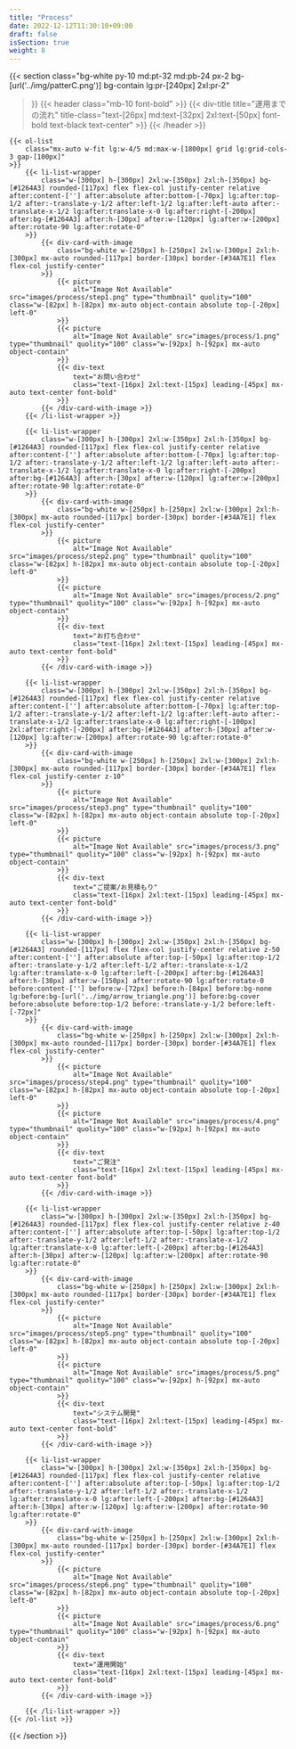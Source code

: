 ```yaml
---
title: "Process"
date: 2022-12-12T11:30:10+09:00
draft: false
isSection: true
weight: 8
---
```


{{< section
    class="bg-white py-10 md:pt-32 md:pb-24 px-2 bg-[url('../img/patterC.png')] bg-contain lg:pr-[240px] 2xl:pr-2"
>}}
    {{< header
        class="mb-10 font-bold"
    >}}
        {{< div-title
            title="運用までの流れ"
            title-class="text-[26px] md:text-[32px] 2xl:text-[50px] font-bold text-black text-center"
        >}}
    {{< /header >}}

    {{< ol-list
        class="mx-auto w-fit lg:w-4/5 md:max-w-[1800px] grid lg:grid-cols-3 gap-[100px]"
    >}}
        {{< li-list-wrapper
            class="w-[300px] h-[300px] 2xl:w-[350px] 2xl:h-[350px] bg-[#1264A3] rounded-[117px] flex flex-col justify-center relative after:content-[''] after:absolute after:bottom-[-70px] lg:after:top-1/2 after:-translate-y-1/2 after:left-1/2 lg:after:left-auto after:-translate-x-1/2 lg:after:translate-x-0 lg:after:right-[-200px] after:bg-[#1264A3] after:h-[30px] after:w-[120px] lg:after:w-[200px] after:rotate-90 lg:after:rotate-0"
        >}}
            {{< div-card-with-image
                class="bg-white w-[250px] h-[250px] 2xl:w-[300px] 2xl:h-[300px] mx-auto rounded-[117px] border-[30px] border-[#34A7E1] flex flex-col justify-center"
            >}}
                {{< picture
                    alt="Image Not Available" src="images/process/step1.png" type="thumbnail" quolity="100" class="w-[82px] h-[82px] mx-auto object-contain absolute top-[-20px] left-0"
                >}}
                {{< picture
                    alt="Image Not Available" src="images/process/1.png" type="thumbnail" quolity="100" class="w-[92px] h-[92px] mx-auto object-contain"
                >}}
                {{< div-text
                    text="お問い合わせ"
                    class="text-[16px] 2xl:text-[15px] leading-[45px] mx-auto text-center font-bold"
                >}}
            {{< /div-card-with-image >}}
        {{< /li-list-wrapper >}}

        {{< li-list-wrapper
            class="w-[300px] h-[300px] 2xl:w-[350px] 2xl:h-[350px] bg-[#1264A3] rounded-[117px] flex flex-col justify-center relative after:content-[''] after:absolute after:bottom-[-70px] lg:after:top-1/2 after:-translate-y-1/2 after:left-1/2 lg:after:left-auto after:-translate-x-1/2 lg:after:translate-x-0 lg:after:right-[-200px] after:bg-[#1264A3] after:h-[30px] after:w-[120px] lg:after:w-[200px] after:rotate-90 lg:after:rotate-0"
        >}}
            {{< div-card-with-image
                class="bg-white w-[250px] h-[250px] 2xl:w-[300px] 2xl:h-[300px] mx-auto rounded-[117px] border-[30px] border-[#34A7E1] flex flex-col justify-center"
            >}}
                {{< picture
                    alt="Image Not Available" src="images/process/step2.png" type="thumbnail" quolity="100" class="w-[82px] h-[82px] mx-auto object-contain absolute top-[-20px] left-0"
                >}}
                {{< picture
                    alt="Image Not Available" src="images/process/2.png" type="thumbnail" quolity="100" class="w-[92px] h-[92px] mx-auto object-contain"
                >}}
                {{< div-text
                    text="お打ち合わせ"
                    class="text-[16px] 2xl:text-[15px] leading-[45px] mx-auto text-center font-bold"
                >}}
            {{< /div-card-with-image >}}

        {{< li-list-wrapper
            class="w-[300px] h-[300px] 2xl:w-[350px] 2xl:h-[350px] bg-[#1264A3] rounded-[117px] flex flex-col justify-center relative after:content-[''] after:absolute after:bottom-[-70px] lg:after:top-1/2 after:-translate-y-1/2 after:left-1/2 lg:after:left-auto after:-translate-x-1/2 lg:after:translate-x-0 lg:after:right-[-100px] 2xl:after:right-[-200px] after:bg-[#1264A3] after:h-[30px] after:w-[120px] lg:after:w-[200px] after:rotate-90 lg:after:rotate-0"
        >}}
            {{< div-card-with-image
                class="bg-white w-[250px] h-[250px] 2xl:w-[300px] 2xl:h-[300px] mx-auto rounded-[117px] border-[30px] border-[#34A7E1] flex flex-col justify-center z-10"
            >}}
                {{< picture
                    alt="Image Not Available" src="images/process/step3.png" type="thumbnail" quolity="100" class="w-[82px] h-[82px] mx-auto object-contain absolute top-[-20px] left-0"
                >}}
                {{< picture
                    alt="Image Not Available" src="images/process/3.png" type="thumbnail" quolity="100" class="w-[92px] h-[92px] mx-auto object-contain"
                >}}
                {{< div-text
                    text="ご提案/お見積もり"
                    class="text-[16px] 2xl:text-[15px] leading-[45px] mx-auto text-center font-bold"
                >}}
            {{< /div-card-with-image >}}

        {{< li-list-wrapper
            class="w-[300px] h-[300px] 2xl:w-[350px] 2xl:h-[350px] bg-[#1264A3] rounded-[117px] flex flex-col justify-center relative z-50 after:content-[''] after:absolute after:top-[-50px] lg:after:top-1/2 after:-translate-y-1/2 after:left-1/2 after:-translate-x-1/2 lg:after:translate-x-0 lg:after:left-[-200px] after:bg-[#1264A3] after:h-[30px] after:w-[150px] after:rotate-90 lg:after:rotate-0 before:content-[''] before:w-[72px] before:h-[84px] before:bg-none lg:before:bg-[url('../img/arrow_triangle.png')] before:bg-cover before:absolute before:top-1/2 before:-translate-y-1/2 before:left-[-72px]"
        >}}
            {{< div-card-with-image
                class="bg-white w-[250px] h-[250px] 2xl:w-[300px] 2xl:h-[300px] mx-auto rounded-[117px] border-[30px] border-[#34A7E1] flex flex-col justify-center"
            >}}
                {{< picture
                    alt="Image Not Available" src="images/process/step4.png" type="thumbnail" quolity="100" class="w-[82px] h-[82px] mx-auto object-contain absolute top-[-20px] left-0"
                >}}
                {{< picture
                    alt="Image Not Available" src="images/process/4.png" type="thumbnail" quolity="100" class="w-[92px] h-[92px] mx-auto object-contain"
                >}}
                {{< div-text
                    text="ご発注"
                    class="text-[16px] 2xl:text-[15px] leading-[45px] mx-auto text-center font-bold"
                >}}
            {{< /div-card-with-image >}}

        {{< li-list-wrapper
            class="w-[300px] h-[300px] 2xl:w-[350px] 2xl:h-[350px] bg-[#1264A3] rounded-[117px] flex flex-col justify-center relative z-40 after:content-[''] after:absolute after:top-[-50px] lg:after:top-1/2 after:-translate-y-1/2 after:left-1/2 after:-translate-x-1/2 lg:after:translate-x-0 lg:after:left-[-200px] after:bg-[#1264A3] after:h-[30px] after:w-[120px] lg:after:w-[200px] after:rotate-90 lg:after:rotate-0"
        >}}
            {{< div-card-with-image
                class="bg-white w-[250px] h-[250px] 2xl:w-[300px] 2xl:h-[300px] mx-auto rounded-[117px] border-[30px] border-[#34A7E1] flex flex-col justify-center"
            >}}
                {{< picture
                    alt="Image Not Available" src="images/process/step5.png" type="thumbnail" quolity="100" class="w-[82px] h-[82px] mx-auto object-contain absolute top-[-20px] left-0"
                >}}
                {{< picture
                    alt="Image Not Available" src="images/process/5.png" type="thumbnail" quolity="100" class="w-[92px] h-[92px] mx-auto object-contain"
                >}}
                {{< div-text
                    text="システム開発"
                    class="text-[16px] 2xl:text-[15px] leading-[45px] mx-auto text-center font-bold"
                >}}
            {{< /div-card-with-image >}}

        {{< li-list-wrapper
            class="w-[300px] h-[300px] 2xl:w-[350px] 2xl:h-[350px] bg-[#1264A3] rounded-[117px] flex flex-col justify-center relative after:content-[''] after:absolute after:top-[-50px] lg:after:top-1/2 after:-translate-y-1/2 after:left-1/2 after:-translate-x-1/2 lg:after:translate-x-0 lg:after:left-[-200px] after:bg-[#1264A3] after:h-[30px] after:w-[120px] lg:after:w-[200px] after:rotate-90 lg:after:rotate-0"
        >}}
            {{< div-card-with-image
                class="bg-white w-[250px] h-[250px] 2xl:w-[300px] 2xl:h-[300px] mx-auto rounded-[117px] border-[30px] border-[#34A7E1] flex flex-col justify-center"
            >}}
                {{< picture
                    alt="Image Not Available" src="images/process/step6.png" type="thumbnail" quolity="100" class="w-[82px] h-[82px] mx-auto object-contain absolute top-[-20px] left-0"
                >}}
                {{< picture
                    alt="Image Not Available" src="images/process/6.png" type="thumbnail" quolity="100" class="w-[92px] h-[92px] mx-auto object-contain"
                >}}
                {{< div-text
                    text="運用開始"
                    class="text-[16px] 2xl:text-[15px] leading-[45px] mx-auto text-center font-bold"
                >}}
            {{< /div-card-with-image >}}

        {{< /li-list-wrapper >}}
    {{< /ol-list >}}

{{< /section >}}
